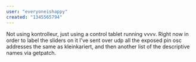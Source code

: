 ```yaml
---
user: "everyoneishappy"
created: "1345565794"
---
```


Not using kontrolleur, just using a control tablet running vvvv.  Right now in order to label the sliders on it I've sent over udp all the exposed pin osc addresses the same as kleinkariert, and then another list of the descriptive names via getpatch.  
